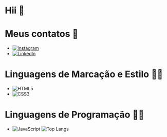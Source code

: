 # Hii 👋
# Meus contatos 📲
   * [![Instagram](https://img.shields.io/badge/-Instagram-%23E4405F?style=for-the-badge&logo=instagram&logoColor=white)](https://www.instagram.com/daviiisousa18/)
   * 	[![LinkedIn](https://img.shields.io/badge/LinkedIn-0077B5?style=for-the-badge&logo=linkedin&logoColor=white)](https://www.linkedin.com/in/davi-sousa-1a6a622ab/)
# Linguagens de Marcação e Estilo 👨‍💻
   * ![HTML5](https://img.shields.io/badge/HTML5-E34F26?style=for-the-badge&logo=html5&logoColor=white)
   * ![CSS3](https://img.shields.io/badge/CSS3-1572B6?style=for-the-badge&logo=css3&logoColor=white)
# Linguagens de Programação 👨‍💻
   * ![JavaScript](https://img.shields.io/badge/JavaScript-F7DF1E?style=for-the-badge&logo=javascript&logoColor=black)
![Top Langs](https://github-readme-stats-git-masterrstaa-rickstaa.vercel.app/api/top-langs/?username=daviiisousa&bg_color=000&border_color=30A3DC&title_color=E94D5F&text_color=FFF)
